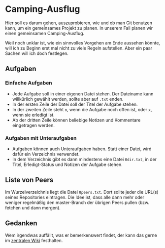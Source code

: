 # Camping-Ausflug

Hier soll es darum gehen, auszuprobieren, wie und ob man Git benutzen
kann, um ein gemeinsames Projekt zu planen. In unserem Fall planen wir
einen gemeinsamen Camping-Ausflug.

Weil noch unklar ist, wie ein sinnvolles Vorgehen am Ende aussehen
könnte, will ich zu Beginn erst mal nicht zu viele Regeln aufstellen.
Aber ein paar Sachen will ich doch festlegen.

## Aufgaben

### Einfache Aufgaben

* Jede Aufgabe soll in einer eigenen Datei stehen. Der Dateiname kann
  willkürlich gewählt werden, sollte aber auf `.txt` enden.
* In der ersten Zeile der Datei soll der Titel der Aufgabe stehen.
* In der zweiten Zeile steht `o`, wenn die Aufgabe noch offen ist, oder
  `x`, wenn sie erledigt ist.
* Ab der dritten Zeile können beliebige Notizen und Kommentare
  eingetragen werden.

### Aufgaben mit Unteraufgaben

* Aufgaben können auch Unteraufgaben haben. Statt einer Datei, wird
  dafür ein Verzeichnis verwendet.
* In dem Verzeichnis gibt es dann mindestens eine Datei `0dir.txt`, in
  der Titel, Erledigt-Status und Notizen der Aufgabe stehen.

## Liste von Peers

Im Wurzelverzeichnis liegt die Datei `0peers.txt`. Dort sollte jeder die
URL(s) seines Repositories eintragen. Die Idee ist, dass alle dann mehr
oder weniger regelmäßig den master-Branch der übrigen Peers pullen (bzw.
fetchen und dann mergen).

## Gedanken

Wem irgendwas auffällt, was er bemerkenswert findet, der kann das gerne
im [zentralen Wiki](https://github.com/puppe/campingtrip/wiki)
festhalten.
